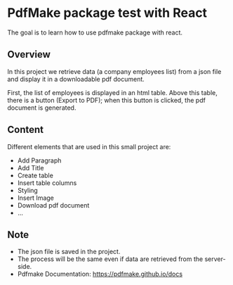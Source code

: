# PdfMake package test with React

The goal is to learn how to use pdfmake package with react.

## Overview

In this project we retrieve data (a company employees list) from a json file and display it in a downloadable pdf document.

First, the list of employees is displayed in an html table. Above this table, there is a button (Export to PDF); when this button is clicked, the pdf document is generated.

## Content

Different elements that are used in this small project are:

* Add Paragraph
* Add Title
* Create table
* Insert table columns
* Styling
* Insert Image
* Download pdf document
* ...

## Note
- The json file is saved in the project.
- The process will be the same even if data are retrieved from the server-side.
- Pdfmake Documentation: https://pdfmake.github.io/docs
